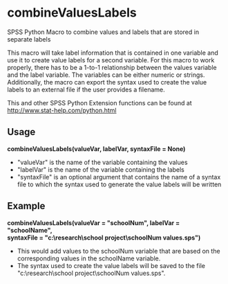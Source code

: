 # combineValuesLabels

SPSS Python Macro to combine values and labels that are stored in separate labels

This macro will take label information that is contained in one variable and use it to create value labels for a second variable. For this macro to work properly, there has to be a 1-to-1 relationship between the values variable and the label variable. The variables can be either numeric or strings. Additionally, the macro can export the syntax used to create the value labels to an external file if the user provides a filename.

This and other SPSS Python Extension functions can be found at http://www.stat-help.com/python.html

## Usage
**combineValuesLabels(valueVar, labelVar, syntaxFile = None)** 
* "valueVar" is the name of the variable containing the values
* "labelVar" is the name of the variable containing the labels
* "syntaxFile" is an optional argument that contains the name of a syntax file to which the syntax used to generate the value labels will be written

## Example
**combineValuesLabels(valueVar = "schoolNum", labelVar = "schoolName",  
    syntaxFile = "c:\research\school project\schoolNum values.sps")** 
* This would add values to the schoolNum variable that are based on the corresponding values in the schoolName variable. 
* The syntax used to create the value labels will be saved to the file "c:\research\school project\schoolNum values.sps".
